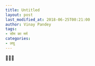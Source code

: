 ```yaml
---
title: Untitled
layout: post
last_modified_at: 2018-06-25T00:21:00
author: Vinay Pandey
tags:
- सोम का मर्म
categories:
- लघु
---
```

🙏🙏🙏


